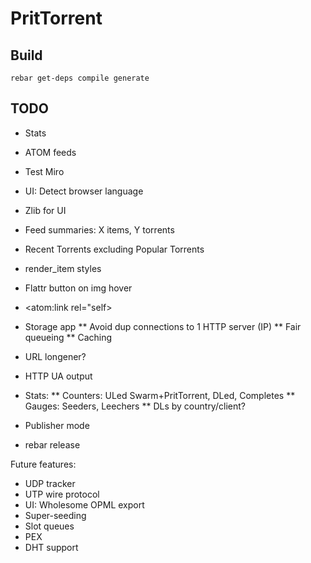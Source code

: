 PritTorrent
===========

Build
-----

```
rebar get-deps compile generate
```


TODO
----

* Stats
* ATOM feeds
* Test Miro
* UI: Detect browser language
* Zlib for UI

* Feed summaries: X items, Y torrents
* Recent Torrents excluding Popular Torrents
* render_item styles
* Flattr button on img hover
* <atom:link rel="self>

* Storage app
** Avoid dup connections to 1 HTTP server (IP)
** Fair queueing
** Caching
* URL longener?

* HTTP UA output
* Stats:
** Counters: ULed Swarm+PritTorrent, DLed, Completes
** Gauges: Seeders, Leechers
** DLs by country/client?
* Publisher mode
* rebar release

Future features:

* UDP tracker
* UTP wire protocol
* UI: Wholesome OPML export
* Super-seeding
* Slot queues
* PEX
* DHT support
